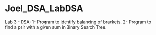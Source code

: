 # Joel_DSA_LabDSA

Lab 3 - DSA:
1- Program to identify balancing of brackets.
2- Program to find a pair with a given sum in Binary Search Tree.

